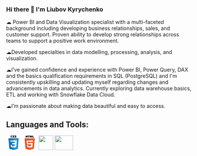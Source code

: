 ### Hi there 👋 I'm Liubov Kyrychenko



☁ Power BI and Data Visualization specialist with a multi-faceted background including developing
business relationships, sales, and customer support. Proven ability to develop strong relationships
across teams to support a positive work environment.

☁Developed specialties in data modelling, processing, analysis, and visualization.

☁I’ve gained confidence and experience with Power BI, Power Query, DAX and the basics
qualification requirements in SQL (PostgreSQL) and I&#39;m consistently upskilling and updating myself
regarding changes and advancements in data analytics. Currently exploring data warehouse basics,
ETL and working with Snowflake Data Cloud.

☁I’m passionate about making data beautiful and easy to access.


 
 
 
 
 
<!--  <h2>Contact me</h2>

 📧 To reach me, please contact me on LinkedIn or Email:
 
 <p><a href="https://www.linkedin.com/in/liubov-kyrychenko" target="_blank">LinkedIn</a> | <a href="mailto:liubov.kyrychenko.work@gmail.com" target="_blank">Email</a></p> -->
 <h2>Languages and Tools:</h2>
 <p align="left" dir="auto">
 <a title="CSS3" href="https://www.w3schools.com/css/" rel="nofollow"><img src="https://raw.githubusercontent.com/devicons/devicon/master/icons/css3/css3-original-wordmark.svg" alt="css3" width="40" height="40" style="max-width: 100%;"></a>
 <a title="HTML5" href="https://www.w3.org/html/" rel="nofollow"><img src="https://raw.githubusercontent.com/devicons/devicon/master/icons/html5/html5-original-wordmark.svg" alt="html5" width="40" height="40" style="max-width: 100%;"></a>
 <a title="Power BI" href="https://powerbi.microsoft.com/en-ie/" rel="nofollow"><img width="40" height="40" style="max-width: 100%; alt="New Power BI Logo" src="https://upload.wikimedia.org/wikipedia/commons/thumb/c/cf/New_Power_BI_Logo.svg/512px-New_Power_BI_Logo.svg.png"></a>
  <a title="SQL" href="[https://powerbi.microsoft.com/en-ie/](https://www.w3schools.com/sql/default.asp)" rel="nofollow"><img width="50" height="40" style="max-width: 100%; alt="SQL" src="https://www.thedataschool.com.au/wp-content/uploads/2022/12/Sql_data_base_with_logo.png"></a>
</p>

  <!--
**liubovkyry/liubovkyry** is a ✨ _special_ ✨ repository because its `README.md` (this file) appears on your GitHub profile.

Here are some ideas to get you started:

- 🔭 I'm currently working on building up my GitHub Profile with Data Visualization projects.
- 🌱 I’m currently learning basics of Data Visualization, Modeling data in Power BI, DAX functions in Power BI.
- 👯 I’m looking to collaborate on any of the presented data visualization projects or open to ther projects.
- 🤔 I’m looking for help with ...
- 💬 Ask me about ...
- 📫 How to reach me:

- 😄 Pronouns: ...
- ⚡ Fun fact: ...
-->
